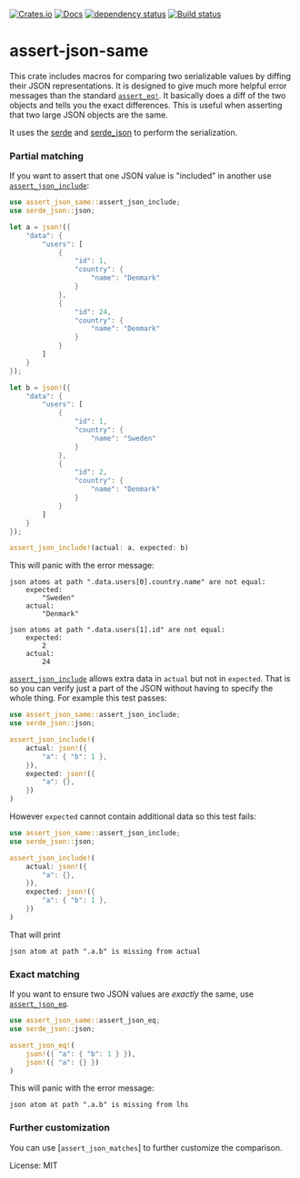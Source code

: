 [![Crates.io](https://img.shields.io/crates/v/assert-json-same.svg)](https://crates.io/crates/assert-json-same)
[![Docs](https://docs.rs/assert-json-same/badge.svg)](https://docs.rs/assert-json-same)
[![dependency status](https://deps.rs/repo/github/b-2u/assert-json-same/status.svg)](https://deps.rs/repo/github/b-2u/assert-json-same)
[![Build status](https://github.com/b-2u/assert-json-same/workflows/CI/badge.svg)](https://github.com/b-2u/assert-json-same/actions)
# assert-json-same

This crate includes macros for comparing two serializable values by diffing their JSON
representations. It is designed to give much more helpful error messages than the standard
[`assert_eq!`]. It basically does a diff of the two objects and tells you the exact
differences. This is useful when asserting that two large JSON objects are the same.

It uses the [serde] and [serde_json] to perform the serialization.

[serde]: https://crates.io/crates/serde
[serde_json]: https://crates.io/crates/serde_json
[`assert_eq!`]: https://doc.rust-lang.org/std/macro.assert_eq.html

### Partial matching

If you want to assert that one JSON value is "included" in another use
[`assert_json_include`](macro.assert_json_include.html):

```rust
use assert_json_same::assert_json_include;
use serde_json::json;

let a = json!({
    "data": {
        "users": [
            {
                "id": 1,
                "country": {
                    "name": "Denmark"
                }
            },
            {
                "id": 24,
                "country": {
                    "name": "Denmark"
                }
            }
        ]
    }
});

let b = json!({
    "data": {
        "users": [
            {
                "id": 1,
                "country": {
                    "name": "Sweden"
                }
            },
            {
                "id": 2,
                "country": {
                    "name": "Denmark"
                }
            }
        ]
    }
});

assert_json_include!(actual: a, expected: b)
```

This will panic with the error message:

```
json atoms at path ".data.users[0].country.name" are not equal:
    expected:
        "Sweden"
    actual:
        "Denmark"

json atoms at path ".data.users[1].id" are not equal:
    expected:
        2
    actual:
        24
```

[`assert_json_include`](macro.assert_json_include.html) allows extra data in `actual` but not in `expected`. That is so you can verify just a part
of the JSON without having to specify the whole thing. For example this test passes:

```rust
use assert_json_same::assert_json_include;
use serde_json::json;

assert_json_include!(
    actual: json!({
        "a": { "b": 1 },
    }),
    expected: json!({
        "a": {},
    })
)
```

However `expected` cannot contain additional data so this test fails:

```rust
use assert_json_same::assert_json_include;
use serde_json::json;

assert_json_include!(
    actual: json!({
        "a": {},
    }),
    expected: json!({
        "a": { "b": 1 },
    })
)
```

That will print

```
json atom at path ".a.b" is missing from actual
```

### Exact matching

If you want to ensure two JSON values are *exactly* the same, use [`assert_json_eq`](macro.assert_json_eq.html).

```rust
use assert_json_same::assert_json_eq;
use serde_json::json;

assert_json_eq!(
    json!({ "a": { "b": 1 } }),
    json!({ "a": {} })
)
```

This will panic with the error message:

```
json atom at path ".a.b" is missing from lhs
```

### Further customization

You can use [`assert_json_matches`] to further customize the comparison.

License: MIT
